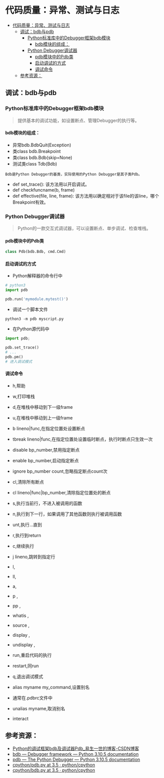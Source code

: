 # 代码质量：异常、测试与日志

<!--ts-->
* [代码质量：异常、测试与日志](#代码质量异常测试与日志)
   * [调试：bdb与pdb](#调试bdb与pdb)
      * [Python标准库中的Debugger框架bdb模块](#python标准库中的debugger框架bdb模块)
         * [bdb模块的组成：](#bdb模块的组成)
      * [Python Debugger调试器](#python-debugger调试器)
         * [pdb模块中的Pdb类](#pdb模块中的pdb类)
         * [启动调试的方式](#启动调试的方式)
         * [调试命令](#调试命令)
   * [参考资源：](#参考资源)

<!-- Created by https://github.com/ekalinin/github-markdown-toc -->
<!-- Added by: kuanhsiaokuo, at: Thu Jul  7 14:14:11 CST 2022 -->

<!--te-->

## 调试：bdb与pdb

### Python标准库中的Debugger框架bdb模块

> 提供基本的调试功能，如设置断点、管理Debugger的执行等。

#### bdb模块的组成：

- 异常bdb.BdbQuit(Exception)
- 类class bdb.Breakpoint
- 类class bdb.Bdb(skip=None)
- 测试类class Tdb(Bdb)

```admonish tip title='pdb是bdb的子类
Bdb是Python Debugger的基类，实际使用的Python Debugger是其子类Pdb。
```

- def set_trace(): 该方法用以开启调试。
- def checkfuncname(b, frame)
- def effective(file, line, frame): 该方法用以确定相对于该file的该line，哪个Breakpoint有效。

### Python Debugger调试器

> Python的一款交互式调试器，可以设置断点、单步调试、检查堆栈。

#### pdb模块中的Pdb类

```python
class Pdb(bdb.Bdb, cmd.Cmd)
```

#### 启动调试的方式

- Python解释器的命令行中

```python
# python3
import pdb

pdb.run('mymodule.mytest()')
```

- 调试一个脚本文件

```shell
python3 -m pdb myscript.py
```

- 在Python源代码中

```python
import pdb;

pdb.set_trace()
# ...
pdb.pm()
# 进入调试模式
```

#### 调试命令

- h,帮助
- w,打印堆栈
- d,在堆栈中移动到下一级frame
- u,在堆栈中移动到上一级frame

- b lineno|func,在指定位置处设置断点
- tbreak lineno|func,在指定位置处设置临时断点，执行时断点只生效一次
- disable bp_number,禁用指定断点
- enable bp_number,启动指定断点
- ignore bp_number count,忽略指定断点count次
- cl,清除所有断点
- cl lineno|func|bp_number,清除指定位置处的断点

- s,执行当前行，不进入被调用的函数
- n,执行到下一行，如果调用了其他函数则执行被调用函数
- unt,执行...直到
- r,执行到return
- c,继续执行
- j lineno,跳转到指定行

- l,
- ll,
- a,
- p ,
- pp ,
- whatis ,
- source ,
- display ,
- undisplay ,
- run,重启代码的执行
- restart,同run
- q,退出调试模式
- alias myname my_command,设置别名
- 通常在.pdbrc文件中
- unalias myname,取消别名
- interact

## 参考资源：

- [Python的调试框架bdb及调试器Pdb_易生一世的博客-CSDN博客](https://blog.csdn.net/taiyangdao/article/details/78287348)
- [bdb — Debugger framework — Python 3.10.5 documentation](https://docs.python.org/3/library/bdb.html)
- [pdb — The Python Debugger — Python 3.10.5 documentation](https://docs.python.org/3/library/pdb.html)
- [cpython/pdb.py at 3.5 · python/cpython](https://github.com/python/cpython/blob/3.5/Lib/pdb.py)
- [cpython/bdb.py at 3.5 · python/cpython](https://github.com/python/cpython/blob/3.5/Lib/bdb.py)